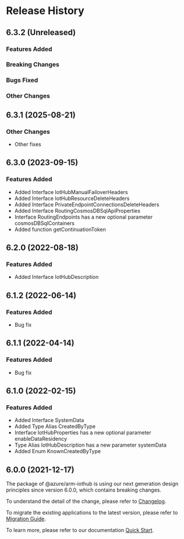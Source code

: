 # Release History

## 6.3.2 (Unreleased)

### Features Added

### Breaking Changes

### Bugs Fixed

### Other Changes

## 6.3.1 (2025-08-21)

### Other Changes

  - Other fixes

## 6.3.0 (2023-09-15)
    
### Features Added

  - Added Interface IotHubManualFailoverHeaders
  - Added Interface IotHubResourceDeleteHeaders
  - Added Interface PrivateEndpointConnectionsDeleteHeaders
  - Added Interface RoutingCosmosDBSqlApiProperties
  - Interface RoutingEndpoints has a new optional parameter cosmosDBSqlContainers
  - Added function getContinuationToken
    
    
## 6.2.0 (2022-08-18)
    
### Features Added

  - Added Interface IotHubDescription
    
## 6.1.2 (2022-06-14)

### Features Added

  - Bug fix
    
## 6.1.1 (2022-04-14)
    
### Features Added

  - Bug fix
    
## 6.1.0 (2022-02-15)
    
### Features Added

  - Added Interface SystemData
  - Added Type Alias CreatedByType
  - Interface IotHubProperties has a new optional parameter enableDataResidency
  - Type Alias IotHubDescription has a new parameter systemData
  - Added Enum KnownCreatedByType
    
    
## 6.0.0 (2021-12-17)

The package of @azure/arm-iothub is using our next generation design principles since version 6.0.0, which contains breaking changes.

To understand the detail of the change, please refer to [Changelog](https://aka.ms/js-track2-changelog).

To migrate the existing applications to the latest version, please refer to [Migration Guide](https://aka.ms/js-track2-migration-guide).

To learn more, please refer to our documentation [Quick Start](https://aka.ms/azsdk/js/mgmt/quickstart ).

